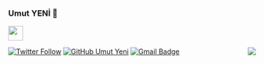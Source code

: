 

### Umut YENİ 👋


</a><img src="https://media.giphy.com/media/WUlplcMpOCEmTGBtBW/giphy.gif" width="30">
<!-- prettier-ignore-start -->
<!-- markdownlint-disable -->
<img align="right" src="https://github-readme-stats.vercel.app/api?username=umutyenitr&show_icons=true&icon_color=278ECF&text_color=718096&bg_color=f7f7f7&hide_title=true" />
<!-- markdownlint-enable -->
<!-- prettier-ignore-end -->

[![Twitter Follow](https://img.shields.io/twitter/follow/umutyenitr?label=Follow)](https://twitter.com/intent/follow?screen_name=umutyenitr)
[![GitHub Umut Yeni](https://img.shields.io/github/followers/umutyenitr?label=follow&style=social)](https://github.com/umutyenitr)
[![Gmail Badge](https://img.shields.io/badge/-umutyenitr-c14438?style=flat&logo=Gmail&logoColor=white&link=mailto:umutyenitr@gmail.com)](mailto:umutyenitr@gmail.com)
<br>
